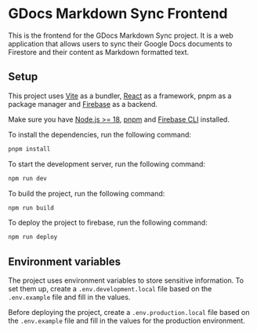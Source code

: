 # GDocs Markdown Sync Frontend

This is the frontend for the GDocs Markdown Sync project. It is a web application that allows users to sync their Google Docs documents to Firestore and their content as Markdown formatted text.

## Setup

This project uses [Vite](https://vitejs.dev/) as a bundler, [React](https://reactjs.org/) as a framework, pnpm as a package manager and [Firebase](https://firebase.google.com/) as a backend.

Make sure you have [Node.js >= 18](https://nodejs.org/), [pnpm](https://pnpm.io/) and [Firebase CLI](https://firebase.google.com/docs/cli/) installed.

To install the dependencies, run the following command:

```bash
pnpm install
```

To start the development server, run the following command:

```bash
npm run dev
```

To build the project, run the following command:

```bash
npm run build
```

To deploy the project to firebase, run the following command:

```bash
npm run deploy
```

## Environment variables

The project uses environment variables to store sensitive information. To set them up, create a `.env.development.local` file based on the `.env.example` file and fill in the values.

Before deploying the project, create a `.env.production.local` file based on the `.env.example` file and fill in the values for the production environment.
